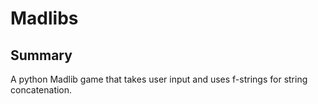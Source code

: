 # Madlibs

## Summary 

A python Madlib game that takes user input and uses f-strings for string concatenation.
